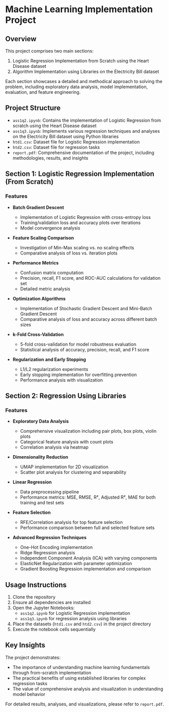 # Machine Learning Implementation Project

## Overview
This project comprises two main sections:
1. Logistic Regression Implementation from Scratch using the Heart Disease dataset
2. Algorithm Implementation using Libraries on the Electricity Bill dataset

Each section showcases a detailed and methodical approach to solving the problem, including exploratory data analysis, model implementation, evaluation, and feature engineering.

## Project Structure
- `ass1q2.ipynb`: Contains the implementation of Logistic Regression from scratch using the Heart Disease dataset
- `ass1q3.ipynb`: Implements various regression techniques and analyses on the Electricity Bill dataset using Python libraries
- `htd1.csv`: Dataset file for Logistic Regression implementation
- `htd2.csv`: Dataset file for regression tasks
- `report.pdf`: Comprehensive documentation of the project, including methodologies, results, and insights

## Section 1: Logistic Regression Implementation (From Scratch)

### Features
- **Batch Gradient Descent**
  - Implementation of Logistic Regression with cross-entropy loss
  - Training/validation loss and accuracy plots over iterations
  - Model convergence analysis

- **Feature Scaling Comparison**
  - Investigation of Min-Max scaling vs. no scaling effects
  - Comparative analysis of loss vs. iteration plots

- **Performance Metrics**
  - Confusion matrix computation
  - Precision, recall, F1 score, and ROC-AUC calculations for validation set
  - Detailed metric analysis

- **Optimization Algorithms**
  - Implementation of Stochastic Gradient Descent and Mini-Batch Gradient Descent
  - Comparative analysis of loss and accuracy across different batch sizes

- **k-Fold Cross-Validation**
  - 5-fold cross-validation for model robustness evaluation
  - Statistical analysis of accuracy, precision, recall, and F1 score

- **Regularization and Early Stopping**
  - L1/L2 regularization experiments
  - Early stopping implementation for overfitting prevention
  - Performance analysis with visualization

## Section 2: Regression Using Libraries

### Features
- **Exploratory Data Analysis**
  - Comprehensive visualization including pair plots, box plots, violin plots
  - Categorical feature analysis with count plots
  - Correlation analysis via heatmap

- **Dimensionality Reduction**
  - UMAP implementation for 2D visualization
  - Scatter plot analysis for clustering and separability

- **Linear Regression**
  - Data preprocessing pipeline
  - Performance metrics: MSE, RMSE, R², Adjusted R², MAE for both training and test sets

- **Feature Selection**
  - RFE/Correlation analysis for top feature selection
  - Performance comparison between full and selected feature sets

- **Advanced Regression Techniques**
  - One-Hot Encoding implementation
  - Ridge Regression analysis
  - Independent Component Analysis (ICA) with varying components
  - ElasticNet Regularization with parameter optimization
  - Gradient Boosting Regression implementation and comparison

## Usage Instructions
1. Clone the repository
2. Ensure all dependencies are installed
3. Open the Jupyter Notebooks:
   - `ass1q2.ipynb` for Logistic Regression implementation
   - `ass1q3.ipynb` for regression analysis using libraries
4. Place the datasets (`htd1.csv` and `htd2.csv`) in the project directory
5. Execute the notebook cells sequentially

## Key Insights
The project demonstrates:
- The importance of understanding machine learning fundamentals through from-scratch implementation
- The practical benefits of using established libraries for complex regression tasks
- The value of comprehensive analysis and visualization in understanding model behavior

For detailed results, analyses, and visualizations, please refer to `report.pdf`.